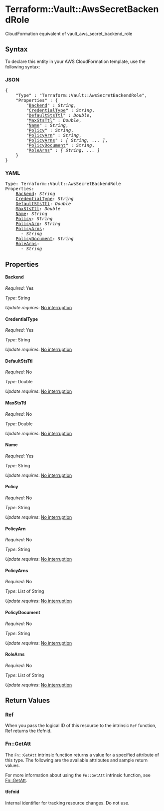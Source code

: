 # Terraform::Vault::AwsSecretBackendRole

CloudFormation equivalent of vault_aws_secret_backend_role

## Syntax

To declare this entity in your AWS CloudFormation template, use the following syntax:

### JSON

<pre>
{
    "Type" : "Terraform::Vault::AwsSecretBackendRole",
    "Properties" : {
        "<a href="#backend" title="Backend">Backend</a>" : <i>String</i>,
        "<a href="#credentialtype" title="CredentialType">CredentialType</a>" : <i>String</i>,
        "<a href="#defaultststtl" title="DefaultStsTtl">DefaultStsTtl</a>" : <i>Double</i>,
        "<a href="#maxststtl" title="MaxStsTtl">MaxStsTtl</a>" : <i>Double</i>,
        "<a href="#name" title="Name">Name</a>" : <i>String</i>,
        "<a href="#policy" title="Policy">Policy</a>" : <i>String</i>,
        "<a href="#policyarn" title="PolicyArn">PolicyArn</a>" : <i>String</i>,
        "<a href="#policyarns" title="PolicyArns">PolicyArns</a>" : <i>[ String, ... ]</i>,
        "<a href="#policydocument" title="PolicyDocument">PolicyDocument</a>" : <i>String</i>,
        "<a href="#rolearns" title="RoleArns">RoleArns</a>" : <i>[ String, ... ]</i>
    }
}
</pre>

### YAML

<pre>
Type: Terraform::Vault::AwsSecretBackendRole
Properties:
    <a href="#backend" title="Backend">Backend</a>: <i>String</i>
    <a href="#credentialtype" title="CredentialType">CredentialType</a>: <i>String</i>
    <a href="#defaultststtl" title="DefaultStsTtl">DefaultStsTtl</a>: <i>Double</i>
    <a href="#maxststtl" title="MaxStsTtl">MaxStsTtl</a>: <i>Double</i>
    <a href="#name" title="Name">Name</a>: <i>String</i>
    <a href="#policy" title="Policy">Policy</a>: <i>String</i>
    <a href="#policyarn" title="PolicyArn">PolicyArn</a>: <i>String</i>
    <a href="#policyarns" title="PolicyArns">PolicyArns</a>: <i>
      - String</i>
    <a href="#policydocument" title="PolicyDocument">PolicyDocument</a>: <i>String</i>
    <a href="#rolearns" title="RoleArns">RoleArns</a>: <i>
      - String</i>
</pre>

## Properties

#### Backend

_Required_: Yes

_Type_: String

_Update requires_: [No interruption](https://docs.aws.amazon.com/AWSCloudFormation/latest/UserGuide/using-cfn-updating-stacks-update-behaviors.html#update-no-interrupt)

#### CredentialType

_Required_: Yes

_Type_: String

_Update requires_: [No interruption](https://docs.aws.amazon.com/AWSCloudFormation/latest/UserGuide/using-cfn-updating-stacks-update-behaviors.html#update-no-interrupt)

#### DefaultStsTtl

_Required_: No

_Type_: Double

_Update requires_: [No interruption](https://docs.aws.amazon.com/AWSCloudFormation/latest/UserGuide/using-cfn-updating-stacks-update-behaviors.html#update-no-interrupt)

#### MaxStsTtl

_Required_: No

_Type_: Double

_Update requires_: [No interruption](https://docs.aws.amazon.com/AWSCloudFormation/latest/UserGuide/using-cfn-updating-stacks-update-behaviors.html#update-no-interrupt)

#### Name

_Required_: Yes

_Type_: String

_Update requires_: [No interruption](https://docs.aws.amazon.com/AWSCloudFormation/latest/UserGuide/using-cfn-updating-stacks-update-behaviors.html#update-no-interrupt)

#### Policy

_Required_: No

_Type_: String

_Update requires_: [No interruption](https://docs.aws.amazon.com/AWSCloudFormation/latest/UserGuide/using-cfn-updating-stacks-update-behaviors.html#update-no-interrupt)

#### PolicyArn

_Required_: No

_Type_: String

_Update requires_: [No interruption](https://docs.aws.amazon.com/AWSCloudFormation/latest/UserGuide/using-cfn-updating-stacks-update-behaviors.html#update-no-interrupt)

#### PolicyArns

_Required_: No

_Type_: List of String

_Update requires_: [No interruption](https://docs.aws.amazon.com/AWSCloudFormation/latest/UserGuide/using-cfn-updating-stacks-update-behaviors.html#update-no-interrupt)

#### PolicyDocument

_Required_: No

_Type_: String

_Update requires_: [No interruption](https://docs.aws.amazon.com/AWSCloudFormation/latest/UserGuide/using-cfn-updating-stacks-update-behaviors.html#update-no-interrupt)

#### RoleArns

_Required_: No

_Type_: List of String

_Update requires_: [No interruption](https://docs.aws.amazon.com/AWSCloudFormation/latest/UserGuide/using-cfn-updating-stacks-update-behaviors.html#update-no-interrupt)

## Return Values

### Ref

When you pass the logical ID of this resource to the intrinsic `Ref` function, Ref returns the tfcfnid.

### Fn::GetAtt

The `Fn::GetAtt` intrinsic function returns a value for a specified attribute of this type. The following are the available attributes and sample return values.

For more information about using the `Fn::GetAtt` intrinsic function, see [Fn::GetAtt](https://docs.aws.amazon.com/AWSCloudFormation/latest/UserGuide/intrinsic-function-reference-getatt.html).

#### tfcfnid

Internal identifier for tracking resource changes. Do not use.

